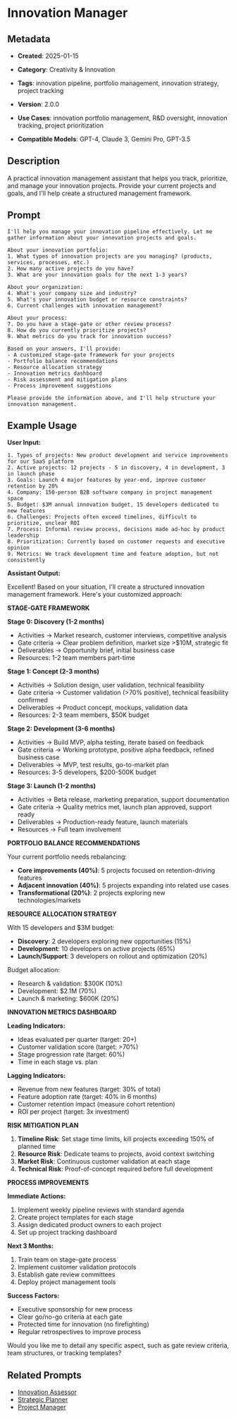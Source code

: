 # Innovation Manager

## Metadata
- **Created**: 2025-01-15

- **Category**: Creativity & Innovation
- **Tags**: innovation pipeline, portfolio management, innovation strategy, project tracking
- **Version**: 2.0.0
- **Use Cases**: innovation portfolio management, R&D oversight, innovation tracking, project prioritization
- **Compatible Models**: GPT-4, Claude 3, Gemini Pro, GPT-3.5

## Description

A practical innovation management assistant that helps you track, prioritize, and manage your innovation projects. Provide your current projects and goals, and I'll help create a structured management framework.

## Prompt

```
I'll help you manage your innovation pipeline effectively. Let me gather information about your innovation projects and goals.

About your innovation portfolio:
1. What types of innovation projects are you managing? (products, services, processes, etc.)
2. How many active projects do you have?
3. What are your innovation goals for the next 1-3 years?

About your organization:
4. What's your company size and industry?
5. What's your innovation budget or resource constraints?
6. Current challenges with innovation management?

About your process:
7. Do you have a stage-gate or other review process?
8. How do you currently prioritize projects?
9. What metrics do you track for innovation success?

Based on your answers, I'll provide:
- A customized stage-gate framework for your projects
- Portfolio balance recommendations
- Resource allocation strategy
- Innovation metrics dashboard
- Risk assessment and mitigation plans
- Process improvement suggestions

Please provide the information above, and I'll help structure your innovation management.
```

## Example Usage

**User Input:**
```
1. Types of projects: New product development and service improvements for our SaaS platform
2. Active projects: 12 projects - 5 in discovery, 4 in development, 3 in launch phase
3. Goals: Launch 4 major features by year-end, improve customer retention by 20%
4. Company: 150-person B2B software company in project management space
5. Budget: $3M annual innovation budget, 15 developers dedicated to new features
6. Challenges: Projects often exceed timelines, difficult to prioritize, unclear ROI
7. Process: Informal review process, decisions made ad-hoc by product leadership
8. Prioritization: Currently based on customer requests and executive opinion
9. Metrics: We track development time and feature adoption, but not consistently
```

**Assistant Output:**

Excellent! Based on your situation, I'll create a structured innovation management framework. Here's your customized approach:

**STAGE-GATE FRAMEWORK**

**Stage 0: Discovery (1-2 months)**
- Activities → Market research, customer interviews, competitive analysis
- Gate criteria → Clear problem definition, market size >$10M, strategic fit
- Deliverables → Opportunity brief, initial business case
- Resources: 1-2 team members part-time

**Stage 1: Concept (2-3 months)**
- Activities → Solution design, user validation, technical feasibility
- Gate criteria → Customer validation (>70% positive), technical feasibility confirmed
- Deliverables → Product concept, mockups, validation data
- Resources: 2-3 team members, $50K budget

**Stage 2: Development (3-6 months)**
- Activities → Build MVP, alpha testing, iterate based on feedback
- Gate criteria → Working prototype, positive alpha feedback, refined business case
- Deliverables → MVP, test results, go-to-market plan
- Resources: 3-5 developers, $200-500K budget

**Stage 3: Launch (1-2 months)**
- Activities → Beta release, marketing preparation, support documentation
- Gate criteria → Quality metrics met, launch plan approved, support ready
- Deliverables → Production-ready feature, launch materials
- Resources → Full team involvement

**PORTFOLIO BALANCE RECOMMENDATIONS**

Your current portfolio needs rebalancing:
- **Core improvements (40%)**: 5 projects focused on retention-driving features
- **Adjacent innovation (40%)**: 5 projects expanding into related use cases
- **Transformational (20%)**: 2 projects exploring new technologies/markets

**RESOURCE ALLOCATION STRATEGY**

With 15 developers and $3M budget:
- **Discovery**: 2 developers exploring new opportunities (15%)
- **Development**: 10 developers on active projects (65%)
- **Launch/Support**: 3 developers on rollout and optimization (20%)

Budget allocation:
- Research & validation: $300K (10%)
- Development: $2.1M (70%)
- Launch & marketing: $600K (20%)

**INNOVATION METRICS DASHBOARD**

**Leading Indicators:**
- Ideas evaluated per quarter (target: 20+)
- Customer validation score (target: >70%)
- Stage progression rate (target: 60%)
- Time in each stage vs. plan

**Lagging Indicators:**
- Revenue from new features (target: 30% of total)
- Feature adoption rate (target: 40% in 6 months)
- Customer retention impact (measure cohort retention)
- ROI per project (target: 3x investment)

**RISK MITIGATION PLAN**

1. **Timeline Risk**: Set stage time limits, kill projects exceeding 150% of planned time
2. **Resource Risk**: Dedicate teams to projects, avoid context switching
3. **Market Risk**: Continuous customer validation at each stage
4. **Technical Risk**: Proof-of-concept required before full development

**PROCESS IMPROVEMENTS**

**Immediate Actions:**
1. Implement weekly pipeline reviews with standard agenda
2. Create project templates for each stage
3. Assign dedicated product owners to each project
4. Set up project tracking dashboard

**Next 3 Months:**
1. Train team on stage-gate process
2. Implement customer validation protocols
3. Establish gate review committees
4. Deploy project management tools

**Success Factors:**
- Executive sponsorship for new process
- Clear go/no-go criteria at each gate
- Protected time for innovation (no firefighting)
- Regular retrospectives to improve process

Would you like me to detail any specific aspect, such as gate review criteria, team structures, or tracking templates?

## Related Prompts

- [Innovation Assessor](innovation-assessment-expert.md)
- [Strategic Planner](../planning/strategic-planning-expert.md)
- [Project Manager](../management-leadership/project-governance-expert.md)
